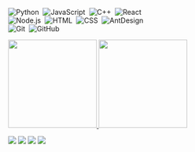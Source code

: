 ![Python](https://img.shields.io/badge/-Python-05122A?style=flat&logo=python)&nbsp;
![JavaScript](https://img.shields.io/badge/-JavaScript-05122A?style=flat&logo=javascript)&nbsp;
![C++](https://img.shields.io/badge/-C++-05122A?style=flat&logo=C%2B%2B&logoColor=00599C)&nbsp;
![React](https://img.shields.io/badge/-React-05122A?style=flat&logo=react)&nbsp;\
![Node.js](https://img.shields.io/badge/-Node.js-05122A?style=flat&logo=node.js)&nbsp;
![HTML](https://img.shields.io/badge/-HTML-05122A?style=flat&logo=HTML5)&nbsp;
![CSS](https://img.shields.io/badge/-CSS-05122A?style=flat&logo=CSS3&logoColor=1572B6)&nbsp;
![AntDesign](https://img.shields.io/badge/-AntDesign-05122A?style=flat&logo=ant-design)&nbsp;\
![Git](https://img.shields.io/badge/-Git-05122A?style=flat&logo=git)&nbsp;
![GitHub](https://img.shields.io/badge/-GitHub-05122A?style=flat&logo=github)&nbsp;

<p align="left">
<a href="https://github.com/oscardavidrm">
  <img height="180em" src="https://github-readme-stats-eight-theta.vercel.app/api?username=oscardavidrm&show_icons=true&theme=algolia&include_all_commits=true&count_private=true"/>
</a>
<a href="https://github.com/oscardavidrm">
  <img height="180em" src="https://github-readme-stats-eight-theta.vercel.app/api/top-langs/?username=oscardavidrm&layout=compact&langs_count=8&theme=algolia"/>
</a>
</p>

<p align="left">
<a href="https://www.linkedin.com/in/odrm/"><img src="https://img.shields.io/badge/-Oscar%20Rodríguez-0077B5?style=flat&logo=Linkedin&logoColor=white"/></a>
<a href="mailto:osdavrm@gmail.com"><img src="https://img.shields.io/badge/-osdavrm@gmail.com-D14836?style=flat&logo=Gmail&logoColor=white"/></a>
<a href="https://www.instagram.com/osdrm/"><img src="https://img.shields.io/badge/-@osdrm-E4405F?style=flat&logo=Instagram&logoColor=white"/></a>
<a href="https://www.facebook.com/osdavrm/"><img src="https://img.shields.io/badge/-@osdavrm-1877F2?style=flat&logo=Facebook&logoColor=white"/></a>
</p>
